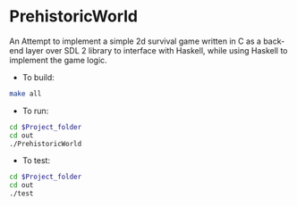 # PrehistoricWorld
An Attempt to implement a simple 2d survival game written in C as a back-end layer over SDL 2 library to interface with Haskell, while using Haskell to implement the game logic.

* To build:
```bash
make all
```
* To run:
```bash
cd $Project_folder
cd out
./PrehistoricWorld
```
* To test:
```bash
cd $Project_folder
cd out
./test
```
